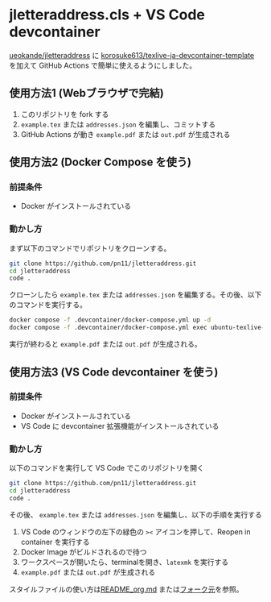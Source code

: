 # jletteraddress.cls + VS Code devcontainer

[ueokande/jletteraddress](https://github.com/ueokande/jletteraddress) に [korosuke613/texlive-ja-devcontainer-template](https://github.com/korosuke613/texlive-ja-devcontainer-template) を加えて GitHub Actions で簡単に使えるようにしました。

## 使用方法1 (Webブラウザで完結)

1. このリポジトリを fork する
2. `example.tex` または `addresses.json` を編集し、コミットする
3. GitHub Actions が動き `example.pdf` または `out.pdf` が生成される

## 使用方法2 (Docker Compose を使う)

### 前提条件

- Docker がインストールされている

### 動かし方

まず以下のコマンドでリポジトリをクローンする。

```sh
git clone https://github.com/pn11/jletteraddress.git
cd jletteraddress
code .
```

クローンしたら  `example.tex` または `addresses.json` を編集する。その後、以下のコマンドを実行する。

```sh
docker compose -f .devcontainer/docker-compose.yml up -d
docker compose -f .devcontainer/docker-compose.yml exec ubuntu-texlive-ja latexmk
```

実行が終わると `example.pdf` または `out.pdf` が生成される。

## 使用方法3 (VS Code devcontainer を使う)

### 前提条件

- Docker がインストールされている
- VS Code に devcontainer 拡張機能がインストールされている

### 動かし方

以下のコマンドを実行して VS Code でこのリポジトリを開く

```sh
git clone https://github.com/pn11/jletteraddress.git
cd jletteraddress
code .
```

その後、 `example.tex` または `addresses.json` を編集し、以下の手順を実行する

1. VS Code のウィンドウの左下の緑色の `><` アイコンを押して、Reopen in container を実行する
2. Docker Image がビルドされるので待つ
3. ワークスペースが開いたら、terminalを開き、`latexmk` を実行する
4. `example.pdf` または  `out.pdf`  が生成される

スタイルファイルの使い方は[README_org.md](README_org.md) または[フォーク元](https://github.com/ueokande/jletteraddress)を参照。
